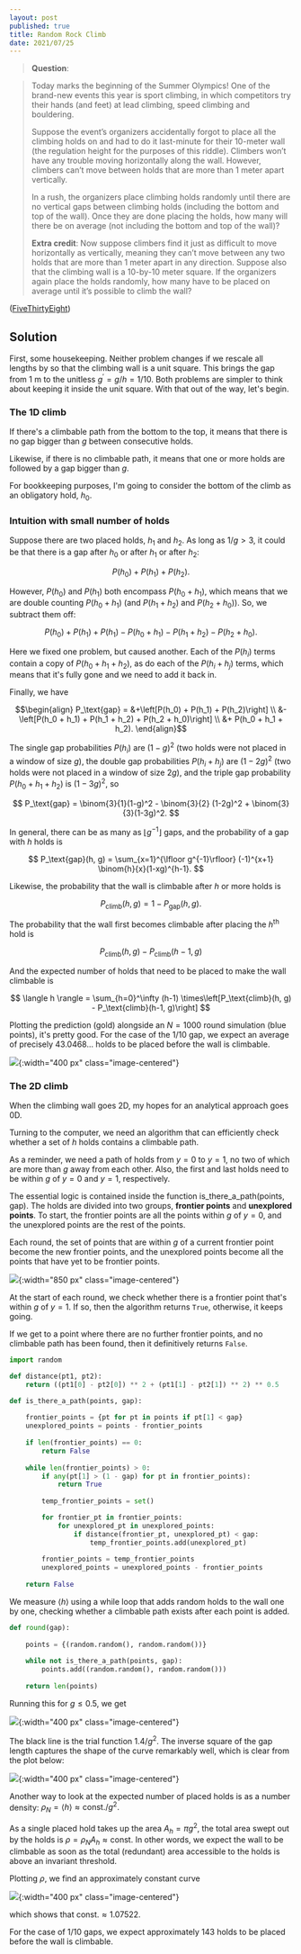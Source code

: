 ```yaml
---
layout: post
published: true
title: Random Rock Climb
date: 2021/07/25
---
```


>**Question**:

>Today marks the beginning of the Summer Olympics! One of the brand-new events this year is sport climbing, in which competitors try their hands (and feet) at lead climbing, speed climbing and bouldering.
>
>Suppose the event’s organizers accidentally forgot to place all the climbing holds on and had to do it last-minute for their 10-meter wall (the regulation height for the purposes of this riddle). Climbers won’t have any trouble moving horizontally along the wall. However, climbers can’t move between holds that are more than 1 meter apart vertically.
>
>In a rush, the organizers place climbing holds randomly until there are no vertical gaps between climbing holds (including the bottom and top of the wall). Once they are done placing the holds, how many will there be on average (not including the bottom and top of the wall)?
>
>**Extra credit**: Now suppose climbers find it just as difficult to move horizontally as vertically, meaning they can’t move between any two holds that are more than 1 meter apart in any direction. Suppose also that the climbing wall is a 10-by-10 meter square. If the organizers again place the holds randomly, how many have to be placed on average until it’s possible to climb the wall?

<!--more-->

([FiveThirtyEight](https://fivethirtyeight.com/features/can-you-hop-across-the-chessboard/))

## Solution

First, some housekeeping. Neither problem changes if we rescale all lengths by so that the climbing wall is a unit square. This brings the gap from $\text{1 m}$ to the unitless $g^\prime = g/h = 1/10.$ Both problems are simpler to think about keeping it inside the unit square. With that out of the way, let's begin.

### The $1\text{D}$ climb

If there's a climbable path from the bottom to the top, it means that there is no gap bigger than $g$ between consecutive holds.

Likewise, if there is no climbable path, it means that one or more holds are followed by a gap bigger than $g.$ 

For bookkeeping purposes, I'm going to consider the bottom of the climb as an obligatory hold, $h_0.$

### Intuition with small number of holds 

Suppose there are two placed holds, $h_1$ and $h_2.$ As long as $1/g > 3,$ it could be that there is a gap after $h_0$ or after $h_1$ or after $h_2:$ 

$$ P(h_0) + P(h_1) + P(h_2). $$

However, $P(h_0)$ and $P(h_1)$ both encompass $P(h_0 + h_1),$ which means that we are double counting $P(h_0 + h_1)$ (and $P(h_1 + h_2)$ and $P(h_2 + h_0)$). So, we subtract them off:

$$ P(h_0) + P(h_1) + P(h_1) - P(h_0 + h_1) - P(h_1 + h_2) - P(h_2 + h_0). $$

Here we fixed one problem, but caused another. Each of the $P(h_i)$ terms contain a copy of $P(h_0 + h_1 + h_2),$ as do each of the $P(h_i + h_j)$ terms, which means that it's fully gone and we need to add it back in. 

Finally, we have

$$\begin{align} 
P_\text{gap} = &+\left[P(h_0) + P(h_1) + P(h_2)\right]
\\ &- \left[P(h_0 + h_1) + P(h_1 + h_2) + P(h_2 + h_0)\right]
\\ &+ P(h_0 + h_1 + h_2).
\end{align}$$

The single gap probabilities $P(h_i)$ are $(1 - g)^2$ (two holds were not placed in a window of size $g$), the double gap probabilities $P(h_i + h_j)$ are $(1-2g)^2$ (two holds were not placed in a window of size $2g$), and the triple gap probability $P(h_0 + h_1 + h_2)$ is $(1-3g)^2,$ so

$$ P_\text{gap} = \binom{3}{1}(1-g)^2 - \binom{3}{2} (1-2g)^2 + \binom{3}{3}(1-3g)^2. $$

In general, there can be as many as $\lfloor g^{-1}\rfloor$ gaps, and the probability of a gap with $h$ holds is

$$ P_\text{gap}(h, g) = \sum_{x=1}^{\lfloor g^{-1}\rfloor} (-1)^{x+1} \binom{h}{x}(1-xg)^{h-1}. $$

Likewise, the probability that the wall is climbable after $h$ or more holds is 

$$ P_\text{climb}(h, g) = 1 - P_\text{gap}(h, g). $$

The probability that the wall first becomes climbable after placing the $h^\text{th}$ hold is 

$$ P_\text{climb}(h, g) - P_\text{climb}(h-1, g) $$

And the expected number of holds that need to be placed to make the wall climbable is 

$$ \langle h \rangle = \sum_{h=0}^\infty (h-1) \times\left[P_\text{climb}(h, g) - P_\text{climb}(h-1, g)\right] $$

Plotting the prediction (gold) alongside an $N=1000$ round simulation (blue points), it's pretty good. For the case of the $1/10$ gap, we expect an average of precisely $43.0468...$ holds to be placed before the wall is climbable.

![](/img/2021-07-25-h-g-plot.PNG){:width="400 px" class="image-centered"}

### The $2\text{D}$ climb

When the climbing wall goes $2\text{D},$ my hopes for an analytical approach goes $0\text{D}.$ 

Turning to the computer, we need an algorithm that can efficiently check whether a set of $h$ holds contains a climbable path. 
  
As a reminder, we need a path of holds from $y = 0$ to $y = 1,$ no two of which are more than $g$ away from each other. Also, the first and last holds need to be within $g$ of $y = 0$ and $y = 1,$ respectively.
  
The essential logic is contained inside the function is_there_a_path(points, gap). The holds are divided into two groups, **frontier points** and **unexplored points**. To start, the frontier points are all the points within $g$ of $y = 0,$ and the unexplored points are the rest of the points. 
  
Each round, the set of points that are within $g$ of a current frontier point become the new frontier points, and the unexplored points become all the points that have yet to be frontier points. 

![](/img/2021-07-25-frontier-sweep.png){:width="850 px" class="image-centered"}
  
At the start of each round, we check whether there is a frontier point that's within $g$ of $y = 1.$ If so, then the algorithm returns `True`, otherwise, it keeps going. 
  
If we get to a point where there are no further frontier points, and no climbable path has been found, then it definitively returns `False`.
  
  
```python
import random

def distance(pt1, pt2):
    return ((pt1[0] - pt2[0]) ** 2 + (pt1[1] - pt2[1]) ** 2) ** 0.5

def is_there_a_path(points, gap):
    
    frontier_points = {pt for pt in points if pt[1] < gap}
    unexplored_points = points - frontier_points
    
    if len(frontier_points) == 0:
        return False
    
    while len(frontier_points) > 0:
        if any(pt[1] > (1 - gap) for pt in frontier_points):
            return True
        
        temp_frontier_points = set()

        for frontier_pt in frontier_points:
            for unexplored_pt in unexplored_points:
                if distance(frontier_pt, unexplored_pt) < gap:
                    temp_frontier_points.add(unexplored_pt)
        
        frontier_points = temp_frontier_points
        unexplored_points = unexplored_points - frontier_points
        
    return False
```

We measure $\langle h\rangle$ using a while loop that adds random holds to the wall one by one, checking whether a climbable path exists after each point is added. 
                                                              
```python
def round(gap):
    
    points = {(random.random(), random.random())}
    
    while not is_there_a_path(points, gap):
        points.add((random.random(), random.random()))
    
    return len(points)
 ```

Running this for $g \leq 0.5,$ we get

![](/img/2021-07-25-H-G-2d.PNG){:width="400 px" class="image-centered"}
  
The black line is the trial function $1.4/g^2.$ The inverse square of the gap length captures the shape of the curve remarkably well, which is clear from the plot below:
  
![](/img/2021-07-25-H-G-sqrt-2d.PNG){:width="400 px" class="image-centered"}
  
Another way to look at the expected number of placed holds is as a number density: $\rho_N = \langle h\rangle \approx \text{const.}/g^2.$ 

As a single placed hold takes up the area $A_h = \pi g^2,$ the total area swept out by the holds is $\rho = \rho_N A_h \approx \text{const.}$ In other words, we expect the wall to be climbable as soon as the total (redundant) area accessible to the holds is above an invariant threshold.
  
Plotting $\rho,$ we find an approximately constant curve

![](/img/2021-07-25-rescale-2d.PNG){:width="400 px" class="image-centered"}
  
which shows that $\text{const.} \approx 1.07522.$ 

For the case of $1/10$ gaps, we expect approximately $143$ holds to be placed before the wall is climbable.
                                                              
                                                              
<br>
